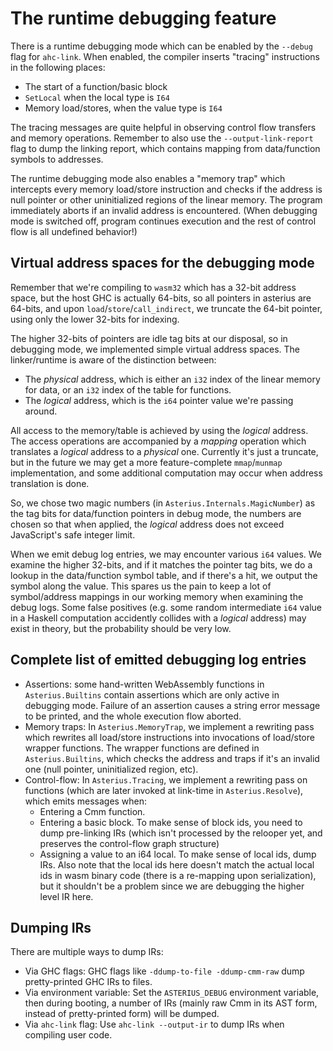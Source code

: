 # The runtime debugging feature

There is a runtime debugging mode which can be enabled by the `--debug` flag for `ahc-link`. When enabled, the compiler inserts "tracing" instructions in the following places:

* The start of a function/basic block
* `SetLocal` when the local type is `I64`
* Memory load/stores, when the value type is `I64`

The tracing messages are quite helpful in observing control flow transfers and memory operations. Remember to also use the `--output-link-report` flag to dump the linking report, which contains mapping from data/function symbols to addresses.

The runtime debugging mode also enables a "memory trap" which intercepts every memory load/store instruction and checks if the address is null pointer or other uninitialized regions of the linear memory. The program immediately aborts if an invalid address is encountered. (When debugging mode is switched off, program continues execution and the rest of control flow is all undefined behavior!)

## Virtual address spaces for the debugging mode

Remember that we're compiling to `wasm32` which has a 32-bit address space, but the host GHC is actually 64-bits, so all pointers in asterius are 64-bits, and upon `load`/`store`/`call_indirect`, we truncate the 64-bit pointer, using only the lower 32-bits for indexing.

The higher 32-bits of pointers are idle tag bits at our disposal, so in debugging mode, we implemented simple virtual address spaces. The linker/runtime is aware of the distinction between:

* The *physical* address, which is either an `i32` index of the linear memory for data, or an `i32` index of the table for functions.
* The *logical* address, which is the `i64` pointer value we're passing around.

All access to the memory/table is achieved by using the *logical* address. The access operations are accompanied by a *mapping* operation which translates a *logical* address to a *physical* one. Currently it's just a truncate, but in the future we may get a more feature-complete `mmap`/`munmap` implementation, and some additional computation may occur when address translation is done.

So, we chose two magic numbers (in `Asterius.Internals.MagicNumber`) as the tag bits for data/function pointers in debug mode, the numbers are chosen so that when applied, the *logical* address does not exceed JavaScript's safe integer limit.

When we emit debug log entries, we may encounter various `i64` values. We examine the higher 32-bits, and if it matches the pointer tag bits, we do a lookup in the data/function symbol table, and if there's a hit, we output the symbol along the value. This spares us the pain to keep a lot of symbol/address mappings in our working memory when examining the debug logs. Some false positives (e.g. some random intermediate `i64` value in a Haskell computation accidently collides with a *logical* address) may exist in theory, but the probability should be very low.

## Complete list of emitted debugging log entries

* Assertions: some hand-written WebAssembly functions in `Asterius.Builtins` contain assertions which are only active in debugging mode. Failure of an assertion causes a string error message to be printed, and the whole execution flow aborted.
* Memory traps: In `Asterius.MemoryTrap`, we implement a rewriting pass which rewrites all load/store instructions into invocations of load/store wrapper functions. The wrapper functions are defined in `Asterius.Builtins`, which checks the address and traps if it's an invalid one (null pointer, uninitialized region, etc).
* Control-flow: In `Asterius.Tracing`, we implement a rewriting pass on functions (which are later invoked at link-time in `Asterius.Resolve`), which emits messages when:
    * Entering a Cmm function.
    * Entering a basic block. To make sense of block ids, you need to dump pre-linking IRs (which isn't processed by the relooper yet, and preserves the control-flow graph structure)
    * Assigning a value to an i64 local. To make sense of local ids, dump IRs. Also note that the local ids here doesn't match the actual local ids in wasm binary code (there is a re-mapping upon serialization), but it shouldn't be a problem since we are debugging the higher level IR here.

## Dumping IRs

There are multiple ways to dump IRs:

* Via GHC flags: GHC flags like `-ddump-to-file -ddump-cmm-raw` dump pretty-printed GHC IRs to files.
* Via environment variable: Set the `ASTERIUS_DEBUG` environment variable, then during booting, a number of IRs (mainly raw Cmm in its AST form, instead of pretty-printed form) will be dumped.
* Via `ahc-link` flag: Use `ahc-link --output-ir` to dump IRs when compiling user code.
